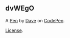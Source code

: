 dvWEgO
------


A [Pen](https://codepen.io/davepreiss/pen/dvWEgO) by [Dave](http://codepen.io/davepreiss) on [CodePen](http://codepen.io/).

[License](https://codepen.io/davepreiss/pen/dvWEgO/license).